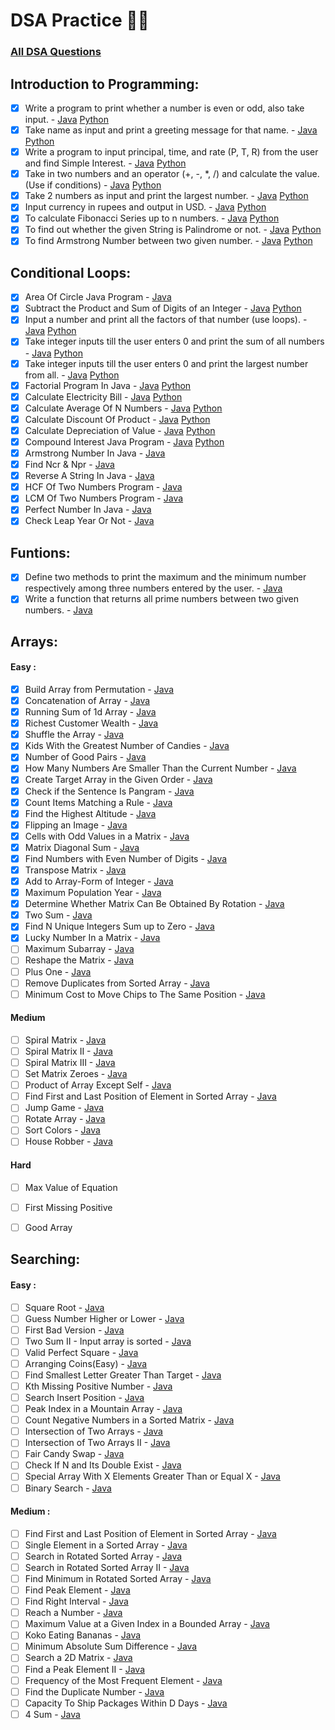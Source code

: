 # DSA Practice 👨‍💻

### [All DSA Questions](https://github.com/kunal-kushwaha/DSA-Bootcamp-Java/tree/main/assignments)

## Introduction to Programming:
- [x] Write a program to print whether a number is even or odd, also take input. - [Java](https://github.com/ParagD25/DSA_Practice/blob/master/Java/Introduction/odd_or_even.java) [Python](https://github.com/ParagD25/DSA_Practice/blob/master/Python/Introduction/odd_even.py)
- [x] Take name as input and print a greeting message for that name. - [Java](https://github.com/ParagD25/DSA_Practice/blob/master/Java/Introduction/greet.java) [Python](https://github.com/ParagD25/DSA_Practice/blob/master/Python/Introduction/greet.py)
- [x] Write a program to input principal, time, and rate (P, T, R) from the user and find Simple Interest. - [Java](https://github.com/ParagD25/DSA_Practice/blob/master/Java/Introduction/simple_interest.java) [Python](https://github.com/ParagD25/DSA_Practice/blob/master/Python/Introduction/simple_interest.py)
- [x] Take in two numbers and an operator (+, -, *, /) and calculate the value. (Use if conditions) - [Java](https://github.com/ParagD25/DSA_Practice/blob/master/Java/Introduction/basic_calculator.java) [Python](https://github.com/ParagD25/DSA_Practice/blob/master/Python/Introduction/basic_calc.py)
- [x] Take 2 numbers as input and print the largest number. - [Java](https://github.com/ParagD25/DSA_Practice/blob/master/Java/Introduction/currency.java) [Python](https://github.com/ParagD25/DSA_Practice/blob/master/Python/Introduction/largest.py)
- [x] Input currency in rupees and output in USD. - [Java](https://github.com/ParagD25/DSA_Practice/blob/master/Java/Introduction/currency.java) [Python](https://github.com/ParagD25/DSA_Practice/blob/master/Python/Introduction/currency.py)
- [x] To calculate Fibonacci Series up to n numbers. - [Java](https://github.com/ParagD25/DSA_Practice/blob/master/Java/Introduction/fibb.java) [Python](https://github.com/ParagD25/DSA_Practice/blob/master/Python/Introduction/fibb.py)
- [x] To find out whether the given String is Palindrome or not. - [Java](https://github.com/ParagD25/DSA_Practice/blob/master/Java/Introduction/pallindrome.java) [Python](https://github.com/ParagD25/DSA_Practice/blob/master/Python/Introduction/palindrome.py)
- [x] To find Armstrong Number between two given number. - [Java](https://github.com/ParagD25/DSA_Practice/blob/master/Java/Introduction/armstrong.java) [Python](https://github.com/ParagD25/DSA_Practice/blob/master/Python/Introduction/armstrong.py)

## Conditional Loops:
- [x] Area Of Circle Java Program - [Java](https://github.com/ParagD25/DSA_Practice/blob/master/Java/Conditional%20Loops/area.java)
- [x] Subtract the Product and Sum of Digits of an Integer - [Java](https://github.com/ParagD25/DSA_Practice/blob/master/Java/Conditional%20Loops/p_and_s.java) [Python](https://github.com/ParagD25/DSA_Practice/blob/master/Python/Conditional%20Loops/sumproduct.py)
- [x] Input a number and print all the factors of that number (use loops). - [Java](https://github.com/ParagD25/DSA_Practice/blob/master/Java/Conditional%20Loops/factor.java) [Python](https://github.com/ParagD25/DSA_Practice/blob/master/Python/Conditional%20Loops/factors.py)
- [x] Take integer inputs till the user enters 0 and print the sum of all numbers - [Java](https://github.com/ParagD25/DSA_Practice/blob/master/Java/Conditional%20Loops/sum.java) [Python](https://github.com/ParagD25/DSA_Practice/blob/master/Python/Conditional%20Loops/sum.py)
- [x] Take integer inputs till the user enters 0 and print the largest number from all. - [Java](https://github.com/ParagD25/DSA_Practice/blob/master/Java/Conditional%20Loops/largest.java) [Python](https://github.com/ParagD25/DSA_Practice/blob/master/Python/Conditional%20Loops/largest.py)
- [x] Factorial Program In Java - [Java](https://github.com/ParagD25/DSA_Practice/blob/master/Java/Conditional%20Loops/factorial.java) [Python](https://github.com/ParagD25/DSA_Practice/blob/master/Python/Conditional%20Loops/factorial.py)
- [x] Calculate Electricity Bill - [Java](https://github.com/ParagD25/DSA_Practice/blob/master/Java/Conditional%20Loops/electricity.java) [Python](https://github.com/ParagD25/DSA_Practice/blob/master/Python/Conditional%20Loops/electricity.py)
- [x] Calculate Average Of N Numbers - [Java](https://github.com/ParagD25/DSA_Practice/blob/master/Java/Conditional%20Loops/average.java) [Python](https://github.com/ParagD25/DSA_Practice/blob/master/Python/Conditional%20Loops/average.py)
- [x] Calculate Discount Of Product - [Java](https://github.com/ParagD25/DSA_Practice/blob/master/Java/Conditional%20Loops/discount.java) [Python](https://github.com/ParagD25/DSA_Practice/blob/master/Python/Conditional%20Loops/discount.py)
- [x] Calculate Depreciation of Value - [Java](https://github.com/ParagD25/DSA_Practice/blob/master/Java/Conditional%20Loops/depreciation.java) [Python](https://github.com/ParagD25/DSA_Practice/blob/master/Python/Conditional%20Loops/depriciation.py)
- [x] Compound Interest Java Program - [Java](https://github.com/ParagD25/DSA_Practice/blob/master/Java/Conditional%20Loops/compund.java) [Python](https://github.com/ParagD25/DSA_Practice/blob/master/Python/Conditional%20Loops/compound.py)
- [x] Armstrong Number In Java - [Java](https://github.com/ParagD25/DSA_Practice/blob/master/Java/Conditional%20Loops/armstrong.java)
- [x] Find Ncr & Npr - [Java](https://github.com/ParagD25/DSA_Practice/blob/master/Java/Conditional%20Loops/npr_and_ncr.java)
- [x] Reverse A String In Java - [Java](https://github.com/ParagD25/DSA_Practice/blob/master/Java/Conditional%20Loops/reverse.java)
- [x] HCF Of Two Numbers Program - [Java](https://github.com/ParagD25/DSA_Practice/blob/master/Java/Conditional%20Loops/hcf.java)
- [x] LCM Of Two Numbers Program - [Java](https://github.com/ParagD25/DSA_Practice/blob/master/Java/Conditional%20Loops/lcm.java)
- [x] Perfect Number In Java - [Java](https://github.com/ParagD25/DSA_Practice/blob/master/Java/Conditional%20Loops/perfect.java)
- [x] Check Leap Year Or Not - [Java](https://github.com/ParagD25/DSA_Practice/blob/master/Java/Conditional%20Loops/leap.java)

## Funtions:
- [x] Define two methods to print the maximum and the minimum number respectively among three numbers entered by the user. - [Java](https://github.com/ParagD25/DSA_Practice/blob/master/Java/Funtions/max_min.java)
- [x] Write a function that returns all prime numbers between two given numbers. - [Java](https://github.com/ParagD25/DSA_Practice/blob/master/Java/Funtions/prime.java)

## Arrays:

#### Easy :
- [x] Build Array from Permutation - [Java](https://github.com/ParagD25/DSA_Practice/blob/master/Java/Array/permutation.java)
- [x] Concatenation of Array - [Java](https://github.com/ParagD25/DSA_Practice/blob/master/Java/Array/concatenation.java)
- [x] Running Sum of 1d Array - [Java](https://github.com/ParagD25/DSA_Practice/blob/master/Java/Array/runningSum.java)
- [x] Richest Customer Wealth - [Java](https://github.com/ParagD25/DSA_Practice/blob/master/Java/Array/wealth.java)
- [x] Shuffle the Array - [Java](https://github.com/ParagD25/DSA_Practice/blob/master/Java/Array/shuffle.java)
- [x] Kids With the Greatest Number of Candies - [Java](https://github.com/ParagD25/DSA_Practice/blob/master/Java/Array/extracandy.java)
- [x] Number of Good Pairs - [Java](https://github.com/ParagD25/DSA_Practice/blob/master/Java/Array/goodpairs.java)
- [x] How Many Numbers Are Smaller Than the Current Number - [Java](https://github.com/ParagD25/DSA_Practice/blob/master/Java/Array/smaller.java)
- [x] Create Target Array in the Given Order - [Java](https://github.com/ParagD25/DSA_Practice/blob/master/Java/Array/target.java)
- [x] Check if the Sentence Is Pangram - [Java](https://github.com/ParagD25/DSA_Practice/blob/master/Java/Array/pangram.java)
- [x] Count Items Matching a Rule - [Java](https://github.com/ParagD25/DSA_Practice/blob/master/Java/Array/countItem.java)
- [x] Find the Highest Altitude - [Java](https://github.com/ParagD25/DSA_Practice/blob/master/Java/Array/altitude.java)
- [x] Flipping an Image - [Java](https://github.com/ParagD25/DSA_Practice/blob/master/Java/Array/invertImage.java)
- [x] Cells with Odd Values in a Matrix - [Java](https://github.com/ParagD25/DSA_Practice/blob/master/Java/Array/oddVal.java)
- [x] Matrix Diagonal Sum - [Java](https://github.com/ParagD25/DSA_Practice/blob/master/Java/Array/diagonalSum.java)
- [x] Find Numbers with Even Number of Digits - [Java](https://github.com/ParagD25/DSA_Practice/blob/master/Java/Array/evenDigit.java)
- [x] Transpose Matrix - [Java](https://github.com/ParagD25/DSA_Practice/blob/master/Java/Array/transpose.java)
- [x] Add to Array-Form of Integer - [Java](https://github.com/ParagD25/DSA_Practice/blob/master/Java/Array/arrayInt.java)
- [x] Maximum Population Year - [Java](https://github.com/ParagD25/DSA_Practice/blob/master/Java/Array/maxPop.java)
- [x] Determine Whether Matrix Can Be Obtained By Rotation - [Java](https://github.com/ParagD25/DSA_Practice/blob/master/Java/Array/rotation.java)
- [x] Two Sum - [Java](https://github.com/ParagD25/DSA_Practice/blob/master/Java/Array/twosum.java)
- [x] Find N Unique Integers Sum up to Zero - [Java](https://github.com/ParagD25/DSA_Practice/blob/master/Java/Array/nunique.java)
- [x] Lucky Number In a Matrix - [Java](https://github.com/ParagD25/DSA_Practice/blob/master/Java/Array/lucky.java)
- [ ] Maximum Subarray - [Java](https://github.com/ParagD25/DSA_Practice/blob/master/Java/Array/maxsub.java)
- [ ] Reshape the Matrix - [Java](https://github.com/ParagD25/DSA_Practice/blob/master/Java/Array/reshape.java)
- [ ] Plus One - [Java](https://github.com/ParagD25/DSA_Practice/blob/master/Java/Array/plusOne.java)
- [ ] Remove Duplicates from Sorted Array - [Java](https://github.com/ParagD25/DSA_Practice/blob/master/Java/Array/removeDupl.java)
- [ ] Minimum Cost to Move Chips to The Same Position - [Java](https://github.com/ParagD25/DSA_Practice/blob/master/Java/Array/minCost.java)

#### Medium
- [ ] Spiral Matrix - [Java]()
- [ ] Spiral Matrix II - [Java]()
- [ ] Spiral Matrix III - [Java]()
- [ ] Set Matrix Zeroes - [Java]()
- [ ] Product of Array Except Self - [Java]()
- [ ] Find First and Last Position of Element in Sorted Array - [Java]()
- [ ] Jump Game - [Java]()
- [ ] Rotate Array - [Java]()
- [ ] Sort Colors - [Java]()
- [ ] House Robber - [Java]()

#### Hard
- [ ] Max Value of Equation
- [ ] First Missing Positive
- [ ] Good Array


## Searching:

#### Easy :
- [ ] Square Root - [Java]()
- [ ] Guess Number Higher or Lower - [Java]()
- [ ] First Bad Version - [Java]()
- [ ] Two Sum II - Input array is sorted - [Java]()
- [ ] Valid Perfect Square - [Java]()
- [ ] Arranging Coins(Easy) - [Java]()
- [ ] Find Smallest Letter Greater Than Target - [Java]()
- [ ] Kth Missing Positive Number - [Java]()
- [ ] Search Insert Position - [Java]()
- [ ] Peak Index in a Mountain Array - [Java]()
- [ ] Count Negative Numbers in a Sorted Matrix - [Java]()
- [ ] Intersection of Two Arrays - [Java]()
- [ ] Intersection of Two Arrays II - [Java]()
- [ ] Fair Candy Swap - [Java]()
- [ ] Check If N and Its Double Exist - [Java]()
- [ ] Special Array With X Elements Greater Than or Equal X - [Java]()
- [ ] Binary Search - [Java]()

#### Medium :
- [ ] Find First and Last Position of Element in Sorted Array - [Java]()
- [ ] Single Element in a Sorted Array - [Java]()
- [ ] Search in Rotated Sorted Array - [Java]()
- [ ] Search in Rotated Sorted Array II - [Java]()
- [ ] Find Minimum in Rotated Sorted Array - [Java]()
- [ ] Find Peak Element - [Java]()
- [ ] Find Right Interval - [Java]()
- [ ] Reach a Number - [Java]()
- [ ] Maximum Value at a Given Index in a Bounded Array - [Java]()
- [ ] Koko Eating Bananas - [Java]()
- [ ] Minimum Absolute Sum Difference - [Java]()
- [ ] Search a 2D Matrix - [Java]()
- [ ] Find a Peak Element II - [Java]()
- [ ] Frequency of the Most Frequent Element - [Java]()
- [ ] Find the Duplicate Number - [Java]()
- [ ] Capacity To Ship Packages Within D Days - [Java]()
- [ ] 4 Sum - [Java]()
